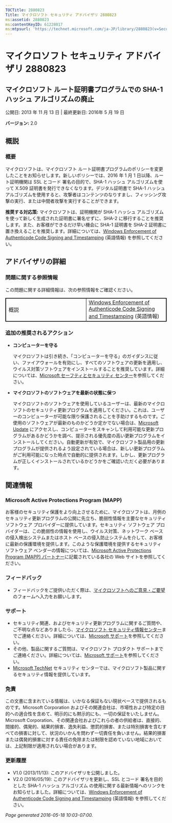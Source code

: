 ```yaml
---
TOCTitle: 2880823
Title: マイクロソフト セキュリティ アドバイザリ 2880823
ms:assetid: 2880823
ms:contentKeyID: 61228017
ms:mtpsurl: 'https://technet.microsoft.com/ja-JP/library/2880823(v=Security.10)'
---
```


マイクロソフト セキュリティ アドバイザリ 2880823
================================================

マイクロソフト ルート証明書プログラムでの SHA-1 ハッシュ アルゴリズムの廃止
---------------------------------------------------------------------------

公開日: 2013 年 11 月 13 日 | 最終更新日: 2016年 5 月 19 日

**バージョン:** 2.0

概説
----

### 概要

マイクロソフトは、マイクロソフト ルート証明書プログラムのポリシーを変更したことをお知らせします。新しいポリシーでは、2016 年 1 月 1 日以降、ルート証明機関は SSL とコード 署名の目的で、SHA-1 ハッシュ アルゴリズムを使って X.509 証明書を発行できなくなります。デジタル証明書で SHA-1 ハッシュ アルゴリズムを使用すると、攻撃者はコンテンツのなりすまし、フィッシング攻撃の実行、または中間者攻撃を実行することができます。

**推奨する対応策:**   マイクロソフトは、証明機関が SHA-1 ハッシュ アルゴリズムを使って新しく生成された証明書に署名せずに、SHA-2 に移行することを推奨します。また、お客様ができるだけ早い機会に SHA-1 証明書を SHA-2 証明書に置き換えることを推奨します。詳細については、[Windows Enforcement of Authenticode Code Signing and Timestamping](http://aka.ms/sha1) (英語情報) を参照してください。

アドバイザリの詳細
------------------

<span id="sectionToggle0"></span>
### 問題に関する参照情報

この問題に関する詳細情報は、次の参照情報をご確認ください。

<p></p>  
<table style="border:1px solid black;">
<colgroup>
<col width="50%" />
<col width="50%" />
</colgroup>
<tbody>
<tr class="odd">
<td style="border:1px solid black;">概説</td>
<td style="border:1px solid black;"><a href="http://aka.ms/sha1">Windows Enforcement of Authenticode Code Signing and Timestamping</a> (英語情報)</td>
</tr>
</tbody>
</table>
  
### 追加の推奨されるアクション
  
-   **コンピューターを守る**
  
    マイクロソフトは引き続き、「コンピューターを守る」のガイダンスに従い、ファイアウォールを有効にし、すべてのソフトウェアの更新を適用し、ウイルス対策ソフトウェアをインストールすることを推奨しています。詳細については、[Microsoft セーフティとセキュリティ センター](http://www.microsoft.com/security/default.aspx)を参照してください。
  
-   **マイクロソフトのソフトウェアを最新の状態に保つ**
  
    マイクロソフトのソフトウェアを使用しているユーザーは、最新のマイクロソフトのセキュリティ更新プログラムを適用してください。これは、ユーザーのコンピューターが可能な限り保護されることを手助けするものです。ご使用のソフトウェアが最新のものかどうか定かでない場合は、[Microsoft Update](http://go.microsoft.com/fwlink/?linkid=40747) にアクセスし、コンピューターをスキャンして利用可能な更新プログラムがあるかどうかを調べ、提示される優先度の高い更新プログラムをインストールしてください。自動更新が有効で、マイクロソフト製品用の更新プログラムが提供されるよう設定されている場合は、新しい更新プログラムがご利用可能になった時点で自動的に提供されます。しかし、更新プログラムが正しくインストールされているかどうかをご確認いただく必要があります。
  
関連情報  
--------
  
<span id="sectionToggle1"></span>
### Microsoft Active Protections Program (MAPP)
  
お客様のセキュリティ保護をより向上させるために、マイクロソフトは、月例のセキュリティ更新プログラムの公開に先立ち、脆弱性情報を主要なセキュリティ ソフトウェア プロバイダーに提供しています。セキュリティ ソフトウェア プロバイダーは、この脆弱性の情報を使用し、ウイルス対策、ネットワーク ベースの侵入検出システムまたはホスト ベースの侵入防止システムを介して、お客様に最新の保護環境を提供します。このような保護環境を提供するセキュリティ ソフトウェア ベンダーの情報については、[Microsoft Active Protections Program (MAPP) パートナー](http://go.microsoft.com/fwlink/?linkid=215201)に記載されている各社の Web サイトを参照してください。
  
### フィードバック
  
-   フィードバックをご提供いただく際は、[マイクロソフトへのご意見・ご要望](http://support.microsoft.com/kb/?scid=sw;en;1257&amp;showpage=1&amp;ws=technet&amp;sd=tech)のフォームへ入力をお願いします。
  
### サポート
  
-   セキュリティ関連、およびセキュリティ更新プログラムに関するご質問や、ご不明な点などありましたら、[マイクロソフト セキュリティ情報センター](https://consumersecuritysupport.microsoft.com/default.aspx?mkt=ja-jp)までご連絡ください。詳細については、[Microsoft サポート](https://support.microsoft.com/ja-jp)を参照してください。  
-   その他、製品に関するご質問は、マイクロソフト プロダクト サポートまでご連絡ください。詳細については、[Microsoft サポート](https://support.microsoft.com/ja-jp)を参照してください。  
-   [Microsoft TechNet](https://technet.microsoft.com/ja-jp/security/default.aspx) セキュリティ センターでは、マイクロソフト製品に関するセキュリティ情報を提供しています。
  
### 免責
  
この文書に含まれている情報は、いかなる保証もない現状ベースで提供されるものです。Microsoft Corporation およびその関連会社は、市場性および特定の目的への適合性を含めて、明示的にも黙示的にも、一切の保証をいたしません。Microsoft Corporation、その関連会社およびこれらの者の供給者は、直接的、間接的、偶発的、結果的損害、逸失利益、懲罰的損害、または特別損害を含むすべての損害に対して、状況のいかんを問わず一切責任を負いません。結果的損害または偶発的損害に対する責任の免除または制限を認めていない地域においては、上記制限が適用されない場合があります。
  
### 更新履歴
  
-   V1.0 (2013/11/13): このアドバイザリを公開しました。  
-   V2.0 (2016/05/19): このアドバイザリを更新し、SSL とコード 署名を目的とした SHA-1 ハッシュ アルゴリズム の使用に関する最新情報へのリンクをお知らせしました。詳細については、[Windows Enforcement of Authenticode Code Signing and Timestamping](http://aka.ms/sha1) (英語情報) を参照してください。
  
*Page generated 2016-05-18 10:03-07:00.*
